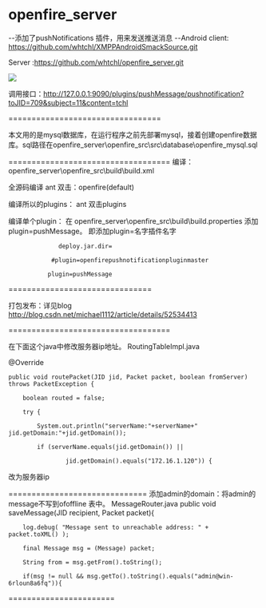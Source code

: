 # openfire_server

--添加了pushNotifications 插件，用来发送推送消息
--Android client: https://github.com/whtchl/XMPPAndroidSmackSource.git

  Server :https://github.com/whtchl/openfire_server.git



<img src="https://raw.githubusercontent.com/whtchl/openfire_server/master/art/pushmessage.png"/>


调用接口：http://127.0.0.1:9090/plugins/pushMessage/pushnotification?toJID=709&subject=11&content=tchl


=================================

本文用的是mysql数据库，在运行程序之前先部署mysql，接着创建openfire数据库。sql路径在openfire_server\openfire_src\src\database\openfire_mysql.sql


===================================
编译：
openfire_server\openfire_src\build\build.xml

全源码编译 ant 双击：openfire(default)

编译所以的plugins： ant 双击plugins

编译单个plugin： 在 openfire_server\openfire_src\build\build.properties 添加plugin=pushMessage。 即添加plugin=名字插件名字

                  deploy.jar.dir=
		  
                #plugin=openfirepushnotificationpluginmaster
		
               plugin=pushMessage
	       


===============================

打包发布：详见blog
http://blog.csdn.net/michael1112/article/details/52534413



===================================

在下面这个java中修改服务器ip地址。
RoutingTableImpl.java   

@Override

    public void routePacket(JID jid, Packet packet, boolean fromServer) throws PacketException {
    
        boolean routed = false;
	
        try {
	
        	System.out.println("serverName:"+serverName+"  jid.getDomain:"+jid.getDomain());
		
	        if (serverName.equals(jid.getDomain()) ||
		
	        		jid.getDomain().equals("172.16.1.120")) {



改为服务器ip


==============================
添加admin的domain：将admin的message不写到ofoffline 表中。
MessageRouter.java 
   public void saveMessage(JID recipient, Packet packet){
   
        log.debug( "Message sent to unreachable address: " + packet.toXML() );
	
        final Message msg = (Message) packet;
	
        String from = msg.getFrom().toString();
	
        if(msg != null && msg.getTo().toString().equals("admin@win-6rloun8a6fq")){
	


=======================
